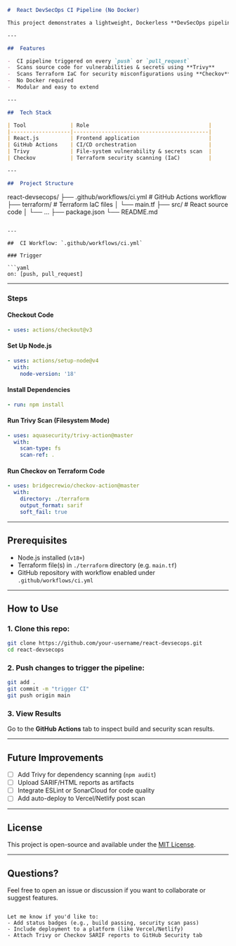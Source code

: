 
```markdown
#  React DevSecOps CI Pipeline (No Docker)

This project demonstrates a lightweight, Dockerless **DevSecOps pipeline** for a React.js application using **GitHub Actions**, **Trivy**, and **Checkov**. It covers essential security scanning steps integrated directly into the CI process.

---

##  Features

-  CI pipeline triggered on every `push` or `pull_request`
-  Scans source code for vulnerabilities & secrets using **Trivy**
-  Scans Terraform IaC for security misconfigurations using **Checkov**
-  No Docker required
-  Modular and easy to extend

---

##  Tech Stack

| Tool              | Role                                      |
|-------------------|-------------------------------------------|
| React.js          | Frontend application                      |
| GitHub Actions    | CI/CD orchestration                       |
| Trivy             | File-system vulnerability & secrets scan  |
| Checkov           | Terraform security scanning (IaC)         |

---

##  Project Structure

```

react-devsecops/
├── .github/workflows/ci.yml     # GitHub Actions workflow
├── terraform/                   # Terraform IaC files
│   └── main.tf
├── src/                         # React source code
│   └── ...
├── package.json
└── README.md

````

---

##  CI Workflow: `.github/workflows/ci.yml`

### Trigger

```yaml
on: [push, pull_request]
````

---

### Steps

####  Checkout Code

```yaml
- uses: actions/checkout@v3
```

####  Set Up Node.js

```yaml
- uses: actions/setup-node@v4
  with:
    node-version: '18'
```

####  Install Dependencies

```yaml
- run: npm install
```

####  Run Trivy Scan (Filesystem Mode)

```yaml
- uses: aquasecurity/trivy-action@master
  with:
    scan-type: fs
    scan-ref: .
```

####  Run Checkov on Terraform Code

```yaml
- uses: bridgecrewio/checkov-action@master
  with:
    directory: ./terraform
    output_format: sarif
    soft_fail: true
```

---

##  Prerequisites

* Node.js installed (`v18+`)
* Terraform file(s) in `./terraform` directory (e.g. `main.tf`)
* GitHub repository with workflow enabled under `.github/workflows/ci.yml`

---

##  How to Use

### 1. Clone this repo:

```bash
git clone https://github.com/your-username/react-devsecops.git
cd react-devsecops
```

### 2. Push changes to trigger the pipeline:

```bash
git add .
git commit -m "trigger CI"
git push origin main
```

### 3. View Results

Go to the **GitHub Actions** tab to inspect build and security scan results.

---

##  Future Improvements

* [ ] Add Trivy for dependency scanning (`npm audit`)
* [ ] Upload SARIF/HTML reports as artifacts
* [ ] Integrate ESLint or SonarCloud for code quality
* [ ] Add auto-deploy to Vercel/Netlify post scan

---

##  License

This project is open-source and available under the [MIT License](LICENSE).

---

##  Questions?

Feel free to open an issue or discussion if you want to collaborate or suggest features.

```

Let me know if you'd like to:
- Add status badges (e.g., build passing, security scan pass)
- Include deployment to a platform (like Vercel/Netlify)
- Attach Trivy or Checkov SARIF reports to GitHub Security tab
```
